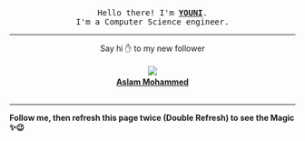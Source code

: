 
<p align='center'>
<samp>
Hello there! I'm <b><a rel='nofollow noopener noreferrer' target='_blank' href='https://github.com/abdelyouni'>YOUNI</a></b>.
<br>I'm a Computer Science engineer.
</samp>
</p>
<hr>
<p align='center'>
<span>Say hi ✋ to my new follower </span></br></br>
<img src='https://avatars1.githubusercontent.com/u/28915508?s=100&amp;v=4'><img src='https://maisonpizza.com/github/abdelyouni/1609916419_img.png' width='1' height='1'><b></br>
<a rel='nofollow noopener noreferrer' target='_blank' href='https://github.com/AssSam7'>Aslam Mohammed</a></b></br></br>
</p>
<hr>
<b>Follow me, then refresh this page twice (Double Refresh) to see the Magic ✨😉</b> 
